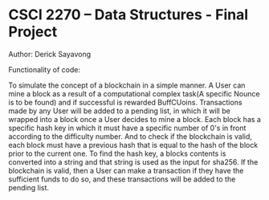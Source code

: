 # CSCI 2270 – Data Structures - Final Project 

Author: Derick Sayavong

Functionality of code:

To simulate the concept of a blockchain in a simple manner. 
A User can mine a block as a result of a computational complex task(A specific Nounce is to be found) and if successful is rewarded BuffCUoins.
Transactions made by any User will be added to a pending list, in which it will be wrapped into a block once a User decides to mine a block.
Each block has a specific hash key in which it must have a specific number of 0's in front according to the difficulty number. And to check if the blockchain is valid, each block must have a previous hash that is equal to the hash of the block prior to the current one. To find the hash key, a blocks contents is converted into a string and that string is used as the input for sha256.
If the blockchain is valid, then a User can make a transaction if they have the sufficient funds to do so, and these transactions will be added to the pending list.
